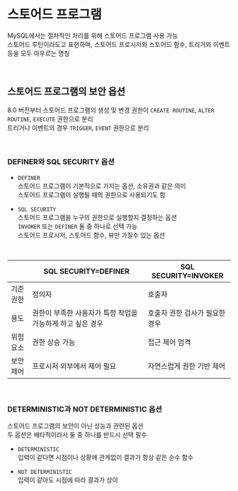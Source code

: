 # 스토어드 프로그램
MySQL에서는 절차적인 처리를 위해 스토어드 프로그램 사용 가능  
스토어드 루틴이라도고 표현하며, 스토어드 프로시저와 스토어드 함수, 트리거와 이벤트 등을 모두 아우르는 명칭  

<br>

## 스토어드 프로그램의 보안 옵션
8.0 버전부터 스토어드 프로그램의 생성 및 변경 권한이 `CREATE ROUTINE`, `ALTER ROUTINE`, `EXECUTE` 권한으로 분리  
트리거나 이벤트의 경우 `TRIGGER`, `EVENT` 권한으로 분리  

<br>

### DEFINER와 SQL SECURITY 옵션
- `DEFINER`  
스토어드 프로그램이 기본적으로 가지는 옵션, 소유권과 같은 의미  
스토어드 프로그램이 실행될 때의 권한으로 사용되기도 함  

- `SQL SECURITY`  
스토어드 프로그램을 누구의 권한으로 실행할지 결정하는 옵션  
`INVOKER` 또는 `DEFINER` 둘 중 하나로 선택 가능  
스토어드 프로시저, 스토어드 함수, 뷰만 가질수 있는 옵션  

<br>

|  | SQL SECURITY=DEFINER | SQL SECURITY=INVOKER |
|--|--|--|
| 기준 권한 | 정의자 | 호출자 |
| 용도 | 권한이 부족한 사용자가 특정 작업을 가능하게 하고 싶은 경우 | 호출자 권한 검사가 필요한 경우 |
| 위험 요소 | 권한 상승 가능 | 접근 제어 엄격 |
| 보안 제어 | 프로시저 외부에서 제어 필요 | 자연스럽게 권한 기반 제어 |

<br>

### DETERMINISTIC과 NOT DETERMINISTIC 옵션
스토어드 프로그램의 보안이 아닌 성능과 관련된 옵션  
두 옵션은 배타적이라서 둘 중 하나를 반드시 선택 필수  

- `DETERMINISTIC`  
입력이 같다면 시점이나 상황에 관계없이 결과가 항상 같은 순수 함수  

- `NOT DETERMINISTIC`  
입력이 같아도 시점에 따라 결과가 상이  















